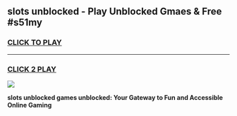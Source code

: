 
## slots unblocked - Play Unblocked Gmaes & Free #s51my
<h3>
<a href="https://news.freeplayer.one?title=slots_unblocked&ref=24F">CLICK TO PLAY</a></h3>
<hr>

<h3>
<a href="https://news.freeplayer.one?title=slots_unblocked&ref=24F">CLICK 2 PLAY</a>
  
</h3>

<a href="https://news.freeplayer.one?title=slots_unblocked&ref=24F/"><img src="https://clearcache.store/games.png"></a>


**slots unblocked games unblocked: Your Gateway to Fun and Accessible Online Gaming**
